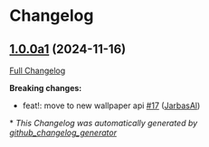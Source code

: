# Changelog

## [1.0.0a1](https://github.com/OpenVoiceOS/skill-ovos-wallpapers/tree/1.0.0a1) (2024-11-16)

[Full Changelog](https://github.com/OpenVoiceOS/skill-ovos-wallpapers/compare/0.3.7...1.0.0a1)

**Breaking changes:**

- feat!: move to new wallpaper api [\#17](https://github.com/OpenVoiceOS/skill-ovos-wallpapers/pull/17) ([JarbasAl](https://github.com/JarbasAl))



\* *This Changelog was automatically generated by [github_changelog_generator](https://github.com/github-changelog-generator/github-changelog-generator)*
